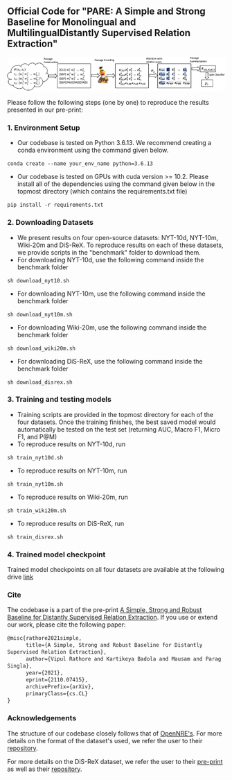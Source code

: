 ## Official Code for "PARE: A Simple and Strong Baseline for Monolingual and MultilingualDistantly Supervised Relation Extraction"

![Diagram representing our model](./figure/diagram.png "Diagram representing our model")

Please follow the following steps (one by one) to reproduce the results presented in our pre-print:

### 1. Environment Setup
* Our codebase is tested on Python 3.6.13. We recommend creating a conda environment using the command given below.
```
conda create --name your_env_name python=3.6.13
```

* Our codebase is tested on GPUs with cuda version >= 10.2. Please install all of the dependencies using the command given below in the topmost directory (which contains the requirements.txt file)

```
pip install -r requirements.txt
```

### 2. Downloading Datasets
* We present results on four open-source datasets: NYT-10d, NYT-10m, Wiki-20m and DiS-ReX. To reproduce results on each of these datasets, we provide scripts in the "benchmark" folder to download them.
* For downloading NYT-10d, use the following command inside the benchmark folder
```
sh download_nyt10.sh
```
* For downloading NYT-10m, use the following command inside the benchmark folder
```
sh download_nyt10m.sh
```
* For downloading Wiki-20m, use the following command inside the benchmark folder
```
sh download_wiki20m.sh
```
* For downloading DiS-ReX, use the following command inside the benchmark folder
```
sh download_disrex.sh
```

### 3. Training and testing models

* Training scripts are provided in the topmost directory for each of the four datasets. Once the training finishes, the best saved model would automatically be tested on the test set (returning AUC, Macro F1, Micro F1, and P@M)
* To reproduce results on NYT-10d, run
```
sh train_nyt10d.sh
```
* To reproduce results on NYT-10m, run
```
sh train_nyt10m.sh
```
* To reproduce results on Wiki-20m, run
```
sh train_wiki20m.sh
```
* To reproduce results on DiS-ReX, run
```
sh train_disrex.sh
```
### 4. Trained model checkpoint

Trained model checkpoints on all four datasets are available at the following drive [link](https://drive.google.com/drive/folders/1vlMzXYiUlwvrCa5Du1O-iXzAl9sVOrIG?usp=sharing)

### Cite
The codebase is a part of the pre-print [A Simple, Strong and Robust Baseline for Distantly Supervised Relation Extraction](https://arxiv.org/abs/2110.07415). If you use or extend our work, please cite the following paper:
```
@misc{rathore2021simple,
      title={A Simple, Strong and Robust Baseline for Distantly Supervised Relation Extraction}, 
      author={Vipul Rathore and Kartikeya Badola and Mausam and Parag Singla},
      year={2021},
      eprint={2110.07415},
      archivePrefix={arXiv},
      primaryClass={cs.CL}
}
```

### Acknowledgements
The structure of our codebase closely follows that of [OpenNRE's](https://aclanthology.org/D19-3029.pdf). For more details on the format of the dataset's used, we refer the user to their [repository](https://github.com/thunlp/OpenNRE).

For more details on the DiS-ReX dataset, we refer the user to their [pre-print](https://arxiv.org/abs/2104.08655) as well as their [repository](https://github.com/dair-iitd/DiS-ReX).
